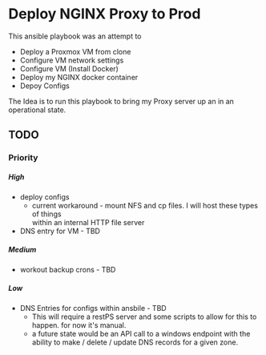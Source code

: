 # Deploy NGINX Proxy to Prod

This ansible playbook was an attempt to

- Deploy a Proxmox VM from clone
- Configure VM network settings
- Configure VM (Install Docker)
- Deploy my NGINX docker container
- Depoy Configs

The Idea is to run this playbook to bring my Proxy server up an in an operational state.



## TODO
### Priority 

##### High
 - deploy configs
    - current workaround - mount NFS and cp files. I will host these types of things   
    within an internal HTTP file server
 - DNS entry for VM - TBD

##### Medium
 - workout backup crons - TBD

##### Low
 - DNS Entries for configs within ansbile - TBD
    - This will require a restPS server and some scripts to allow for this to happen. for now it's manual.
    - a future state would be an API call to a windows endpoint with the ability to make / delete / update DNS records for a given zone.



